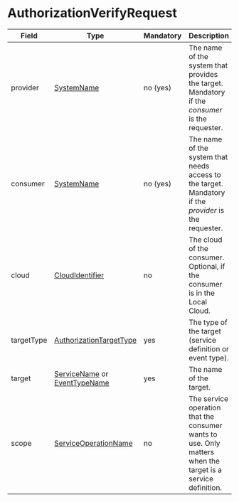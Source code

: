# AuthorizationVerifyRequest

Field | Type | Mandatory | Description
--- | --- | --- | ---
provider | [SystemName](../primitives.md#systemname) | no (yes) | The name of the system that provides the target. Mandatory if the _consumer_ is the requester.
consumer | [SystemName](../primitives.md#systemname) | no (yes) | The name of the system that needs access to the target. Mandatory if the _provider_ is the requester.
cloud | [CloudIdentifier](../primitives.md#cloudidentifier) | no | The cloud of the consumer. Optional, if the consumer is in the Local Cloud.
targetType | [AuthorizationTargetType](../primitives.md#authorizationtargettype) | yes | The type of the target (service definition or event type).
target | [ServiceName](../primitives.md#servicename) or [EventTypeName](../primitives.md#eventtypename) | yes | The name of the target.
scope | [ServiceOperationName](../primitives.md#serviceoperationname) | no | The service operation that the consumer wants to use. Only matters when the target is a service definition.

